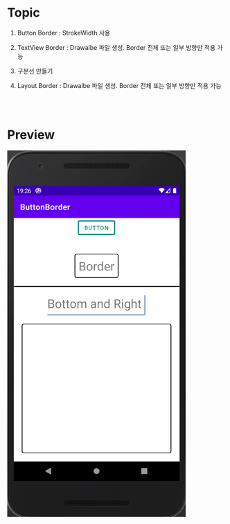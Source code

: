 # Topic

1. Button Border : StrokeWidth 사용

2. TextView Border : Drawalbe 파일 생성. Border 전체 또는 일부 방향만 적용 가능

3. 구분선 만들기

4. Layout Border : Drawalbe 파일 생성. Border 전체 또는 일부 방향만 적용 가능

<br><br>

# Preview

![preview](preview.png)
